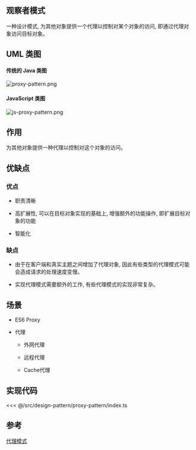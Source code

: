 ## 观察者模式

一种设计模式, 为其他对象提供一个代理以控制对某个对象的访问, 即通过代理对象访问目标对象。

## UML 类图

#### 传统的 Java 类图

![proxy-pattern.png](@images/src/design-pattern/proxy-pattern/images/proxy-pattern.png)

#### JavaScript 类图

![js-proxy-pattern.png](@images/src/design-pattern/proxy-pattern/images/js-proxy-pattern.png)

## 作用

为其他对象提供一种代理以控制对这个对象的访问。

## 优缺点

### 优点

- 职责清晰

- 高扩展性, 可以在目标对象实现的基础上, 增强额外的功能操作, 即扩展目标对象的功能

- 智能化

### 缺点

- 由于在客户端和真实主题之间增加了代理对象, 因此有些类型的代理模式可能会造成请求的处理速度变慢。

- 实现代理模式需要额外的工作, 有些代理模式的实现非常复杂。

## 场景

- ES6 Proxy

- 代理

  - 外网代理

  - 远程代理

  - Cache代理

## 实现代码

<<< @/src/design-pattern/proxy-pattern/index.ts

## 参考

[代理模式](https://zh.wikipedia.org/wiki/%E4%BB%A3%E7%90%86%E6%A8%A1%E5%BC%8F)
